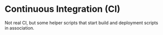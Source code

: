 # Continuous Integration (CI)

Not real CI, but some helper scripts that start build and deployment scripts in association.
